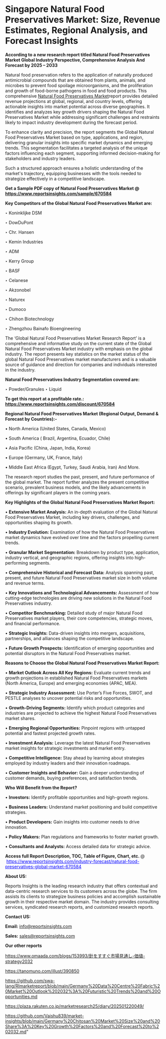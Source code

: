 # Singapore Natural Food Preservatives Market: Size, Revenue Estimates, Regional Analysis, and Forecast Insights

<strong>According to a new research report titled Natural Food Preservatives Market Global Industry Perspective, Comprehensive Analysis And Forecast by 2025 – 2033</strong>

Natural food preservation refers to the application of naturally produced antimicrobial compounds that are obtained from plants, animals, and microbes to prevent food spoilage microorganisms, and the proliferation and growth of food-borne pathogens in food and food products. This comprehensive <a href=https://www.reportsinsights.com/sample/670584>Natural Food Preservatives Market</a>report provides detailed revenue projections at global, regional, and country levels, offering actionable insights into market potential across diverse geographies. It identifies and analyzes key growth drivers shaping the Natural Food Preservatives Market while addressing significant challenges and restraints likely to impact industry development during the forecast period.

To enhance clarity and precision, the report segments the Global Natural Food Preservatives Market based on type, applications, and region, delivering granular insights into specific market dynamics and emerging trends. This segmentation facilitates a targeted analysis of the unique factors influencing each segment, supporting informed decision-making for stakeholders and industry leaders.

Such a structured approach ensures a holistic understanding of the market's trajectory, equipping businesses with the tools needed to strategize effectively in a competitive landscape.

<strong>Get a Sample PDF copy of Natural Food Preservatives Market </strong><strong>@<a href=https://www.reportsinsights.com/sample/670584 style=color:#0000ff;> https://www.reportsinsights.com/sample/670584</a></strong></font>

<strong>Key Competitors of the Global Natural Food Preservatives Market are:</strong>

‣ Koninklijke DSM

‣ DowDuPont

‣ Chr. Hansen

‣ Kemin Industries

‣ ADM

‣ Kerry Group

‣ BASF

‣ Celanese

‣ Akzonobel

‣ Naturex

‣ Dumoco

‣ Chihon Biotechnology

‣ Zhengzhou Bainafo Bioengineering

The ‘Global Natural Food Preservatives Market Research Report’ is a comprehensive and informative study on the current state of the Global Natural Food Preservatives Market industry with emphasis on the global industry. The report presents key statistics on the market status of the global Natural Food Preservatives market manufacturers and is a valuable source of guidance and direction for companies and individuals interested in the industry.

<strong>Natural Food Preservatives Industry Segmentation covered are:</strong>

‣ Powder/Granules
‣ Liquid

<strong>To get this report at a profitable rate.: <a href=https://www.reportsinsights.com/discount/670584 style=color:#0000ff;>https://www.reportsinsights.com/discount/670584</a></strong></font>

<strong>Regional Natural Food Preservatives Market (Regional Output, Demand &amp; Forecast by Countries):-</strong>

• North America (United States, Canada, Mexico)

• South America ( Brazil, Argentina, Ecuador, Chile)

• Asia Pacific (China, Japan, India, Korea)

• Europe (Germany, UK, France, Italy)

• Middle East Africa (Egypt, Turkey, Saudi Arabia, Iran) And More.

The research report studies the past, present, and future performance of the global market. The report further analyzes the present competitive scenario, prevalent business models, and the likely advancements in offerings by significant players in the coming years.

<strong>Key Highlights of the Global Natural Food Preservatives Market Report:</strong>

• <strong>Extensive Market Analysis:</strong> An in-depth evaluation of the Global Natural Food Preservatives Market, including key drivers, challenges, and opportunities shaping its growth.

• <strong>Industry Evolution:</strong> Examination of how the Natural Food Preservatives market dynamics have evolved over time and the factors propelling current trends.

• <strong>Granular Market Segmentation:</strong> Breakdown by product type, application, industry vertical, and geographic regions, offering insights into high-performing segments.

• <strong>Comprehensive Historical and Forecast Data:</strong> Analysis spanning past, present, and future Natural Food Preservatives market size in both volume and revenue terms.

• <strong>Key Innovations and Technological Advancements:</strong> Assessment of how cutting-edge technologies are driving new solutions in the Natural Food Preservatives industry.

• <strong>Competitor Benchmarking:</strong> Detailed study of major Natural Food Preservatives market players, their core competencies, strategic moves, and financial performance.

• <strong>Strategic Insights:</strong> Data-driven insights into mergers, acquisitions, partnerships, and alliances shaping the competitive landscape.

• <strong>Future Growth Prospects:</strong> Identification of emerging opportunities and potential disruptors in the Natural Food Preservatives market.

<strong>Reasons to Choose the Global Natural Food Preservatives Market Report:</strong>

• <strong>Market Outlook Across All Key Regions:</strong> Evaluate current trends and growth projections in established Natural Food Preservatives markets (North America, Europe) and emerging economies (APAC, MEA).

• <strong>Strategic Industry Assessment:</strong> Use Porter’s Five Forces, SWOT, and PESTLE analyses to uncover potential risks and opportunities.

• <strong>Growth-Driving Segments:</strong> Identify which product categories and industries are projected to achieve the highest Natural Food Preservatives market shares.

• <strong>Emerging Regional Opportunities:</strong> Pinpoint regions with untapped potential and fastest projected growth rates.

• <strong>Investment Analysis:</strong> Leverage the latest Natural Food Preservatives market insights for strategic investments and market entry.

• <strong>Competitive Intelligence:</strong> Stay ahead by learning about strategies employed by industry leaders and their innovation roadmaps.

• <strong>Customer Insights and Behavior:</strong> Gain a deeper understanding of customer demands, buying preferences, and satisfaction trends.

<strong>Who Will Benefit from the Report?</strong>

• <strong>Investors:</strong> Identify profitable opportunities and high-growth regions.

• <strong>Business Leaders:</strong> Understand market positioning and build competitive strategies.

• <strong>Product Developers:</strong> Gain insights into customer needs to drive innovation.

• <strong>Policy Makers:</strong> Plan regulations and frameworks to foster market growth.

• <strong>Consultants and Analysts:</strong> Access detailed data for strategic advice.
</ul>
<strong>Access full Report Description, TOC, Table of Figure, Chart, etc. </strong>@  <a href=https://www.reportsinsights.com/industry-forecast/natural-food-preservatives-global-market-670584 style=color:#0000ff;>https://www.reportsinsights.com/industry-forecast/natural-food-preservatives-global-market-670584</a></font>

<strong><strong>About US</strong>:</strong>

Reports Insights is the leading research industry that offers contextual and data-centric research services to its customers across the globe. The firm assists its clients to strategize business policies and accomplish sustainable growth in their respective market domain. The industry provides consulting services, syndicated research reports, and customized research reports.

<strong>Contact US:</strong>

<p class=""""><b>Email:</b> <a href=mailto:info@reportsinsights.com>info@reportsinsights.com</a></p>
<p class=""""><b>Sales:</b> <a href=mailto:sales@reportsinsights.com>sales@reportsinsights.com</a></p>

<strong>Our other reports</strong>

<a href=https://www.omaada.com/blogs/153993/針をすすぐ市場見通し-価値-strategy2032>https://www.omaada.com/blogs/153993/針をすすぐ市場見通し-価値-strategy2032</a>

<a href=https://tanomuno.com/illust/390850>https://tanomuno.com/illust/390850</a>

<a href=https://github.com/swa-lang/RImarketreport/blob/main/Germany%20Data%20Centre%20Fabric%20Market%20Outlook%202032%3A%20Futuristic%20Trends%20and%20Opportunities.md>https://github.com/swa-lang/RImarketreport/blob/main/Germany%20Data%20Centre%20Fabric%20Market%20Outlook%202032%3A%20Futuristic%20Trends%20and%20Opportunities.md</a>

<a href=https://plaza.rakuten.co.jp/marketresearch25/diary/202501220049/>https://plaza.rakuten.co.jp/marketresearch25/diary/202501220049/</a>

<a href=https://github.com/Vaishu839/market-insights/blob/main/Germany%20Chitosan%20Market%20Size%20and%20Share%3A%20Key%20Growth%20Factors%20and%20Forecast%20to%202032.md>https://github.com/Vaishu839/market-insights/blob/main/Germany%20Chitosan%20Market%20Size%20and%20Share%3A%20Key%20Growth%20Factors%20and%20Forecast%20to%202032.md</a>"
